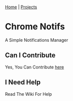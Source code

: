 [Home](/) | [Projects](/projects) 


# Chrome Notifs
A Simple Notifications Manager

## Can I Contribute
Yes, You Can Contribute [here](https://www.github.com/diligamer/chrome-notifs)

## I Need Help
Read The Wiki For Help